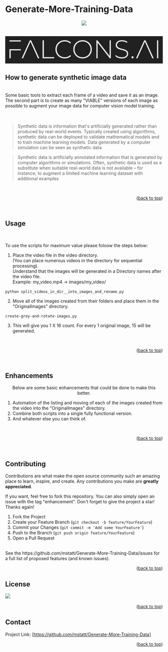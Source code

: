 # Generate-More-Training-Data

<div id="top"></div>
<div align="center">
  
  

![](https://img.shields.io/badge/Language-Python-blue)



  
</div>



<!-- PROJECT LOGO -->
<br />
<div align="center">
  <a href="https://github.com/mstatt/Generate-More-Training-Data">
    <img src="assets/falcons-logo2.png" alt="Logo" >
  </a>
</div>

## How to generate synthetic image data
<br />
Some basic tools to extract each frame of a video and save it as an image. The second part is to create as many "VIABLE" versions of each image as possible to augment your image data for computer vision model training.
    <br /><br /><br />

> Synthetic data is information that's artificially generated rather than produced by real-world events. Typically created using algorithms, synthetic data can be deployed to validate mathematical models and to train machine learning models. Data generated by a computer simulation can be seen as synthetic data.
    <br />

> Synthetic data is artificially annotated information that is generated by computer algorithms or simulations. Often, synthetic data is used as a substitute when suitable real-world data is not available – for instance, to augment a limited machine learning dataset with additional examples


  </p>
  <br />
<p align="right">(<a href="#top">back to top</a>)</p>
<br />

<!-- How to use -->
## Usage
<br />
  <p>
   To use the scripts for maximum value please foloow the steps below:
    <br />
</p>

1. Place the video file in the video directory. <br />(You can place numerous videos in the directory for sequential processing).<br />
Understand that the images will be generated in a Directory names after the video file.<br /> Example: my_video.mp4 -> images/my_video/ 
```
python split_videos_in_dir__into_images_and_rename.py
```
2. Move all of the images created from their folders and place them in the "OriginalImages" directory.
```
create-grey-and-rotate-images.py
```
3. This will give you 1 X 16 count. For every 1 original image, 15 will be generated.


<br />
<p align="right">(<a href="#top">back to top</a>)</p>
<br />





<!-- Enhancements -->
## Enhancements
<p align="center">
Below are some basic enhancements that could be done to make this better.
</p>
<ol>
<li>Automation of the listing and moving of each of the images created from the video into the "OriginalImages" directory.</li>
<li>Combine both scripts into a single fully functional version.</li>
<li>And whatever else you can think of.</li>

</ol>




<br />
<p align="right">(<a href="#top">back to top</a>)</p>
<br />





<!-- CONTRIBUTING -->
## Contributing

Contributions are what make the open source community such an amazing place to learn, inspire, and create. Any contributions you make are **greatly appreciated**.

If you want, feel free to fork this repository. You can also simply open an issue with the tag "enhancement".
Don't forget to give the project a star! Thanks again!

1. Fork the Project
2. Create your Feature Branch (`git checkout -b feature/YourFeature`)
3. Commit your Changes (`git commit -m 'Add some YourFeature'`)
4. Push to the Branch (`git push origin feature/YourFeature`)
5. Open a Pull Request
<br />
See the https://github.com/mstatt/Generate-More-Training-Data/issues for a full list of proposed features (and known issues).

<p align="right">(<a href="#top">back to top</a>)</p>



<!-- LICENSE -->
## License

![](https://img.shields.io/badge/License-MIT-blue)

<p align="right">(<a href="#top">back to top</a>)</p>



<!-- CONTACT -->
## Contact

Project Link: [https://github.com/mstatt/Generate-More-Training-Data]


<p align="right">(<a href="#top">back to top</a>)</p>